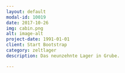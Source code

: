 ```yaml
---
layout: default
modal-id: 10019
date: 2017-10-26
img: cabin.png
alt: image-alt
project-date: 1991-01-01
client: Start Bootstrap
category: zeltlager
description: Das neunzehnte Lager in Grube.

---
```

